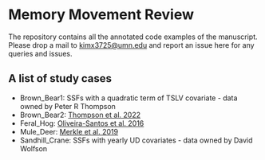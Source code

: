 # Memory Movement Review 
The repository contains all the annotated code examples of the manuscript. Please drop a mail to kimx3725@umn.edu and report an issue here for any queries and issues. 

## A list of study cases 
- Brown_Bear1: SSFs with a quadratic term of TSLV covariate - data owned by Peter R Thompson 
- Brown_Bear2: [Thompson et al. 2022](https://link.springer.com/article/10.1186/s40462-022-00319-4)
- Feral_Hog: [Oliveira-Santos et al. 2016](https://besjournals.onlinelibrary.wiley.com/doi/pdfdirect/10.1111/1365-2656.12485)
- Mule_Deer: [Merkle et al. 2019](https://onlinelibrary.wiley.com/doi/pdf/10.1111/ele.13362)
- Sandhill_Crane: SSFs with yearly UD covariates - data owned by David Wolfson
